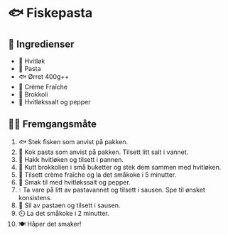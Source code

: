 # 🐟 Fiskepasta

## 🛒 Ingredienser

- 🧄 Hvitløk
- 🍝 Pasta
- 🐟 Ørret 400g++
- 🥛 Crème Fraîche
- 🥦 Brokkoli
- 🧂 Hvitløkssalt og pepper

## 👩‍🍳 Fremgangsmåte
1. 🐟 Stek fisken som anvist på pakken.
2. 🍝 Kok pasta som anvist på pakken. Tilsett litt salt i vannet.
3. 🧄 Hakk hvitløken og tilsett i pannen.
4. 🥦 Kutt brokkolien i små buketter og stek dem sammen med hvitløken.
5. 🥛 Tilsett crème fraîche og la det småkoke i 5 minutter.
6. 🧂 Smak til med hvitløkssalt og pepper.
7. 💧 Ta vare på litt av pastavannet og tilsett i sausen. Spe til ønsket konsistens.
8. 🍝 Sil av pastaen og tilsett i sausen.
9. ⏲️ La det småkoke i 2 minutter.
10. 🍽️ Håper det smaker!